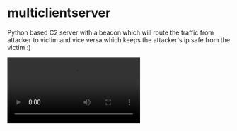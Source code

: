 # multiclientserver

Python based C2 server with a beacon which will route the traffic from attacker to victim and vice versa which keeps the attacker's ip safe from the victim :)

![](c2-part2-2019-06-28_20.40.59.mp4)
